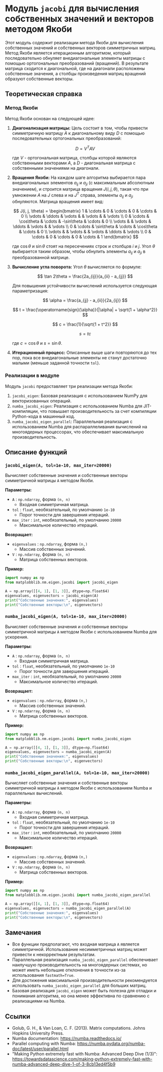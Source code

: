 # Модуль `jacobi` для вычисления собственных значений и векторов методом Якоби

Этот модуль содержит реализации метода Якоби для вычисления собственных значений и собственных векторов симметричных матриц. Метод Якоби является итерационным алгоритмом, который последовательно обнуляет внедиагональные элементы матрицы с помощью ортогональных преобразований (вращений). В результате матрица сходится к диагональной, где на диагонали расположены собственные значения, а столбцы произведения матриц вращений образуют собственные векторы.

## Теоретическая справка

### Метод Якоби

Метод Якоби основан на следующей идее:

1. **Диагонализация матрицы:** Цель состоит в том, чтобы привести симметричную матрицу $A$ к диагональному виду $D$ с помощью последовательных ортогональных преобразований:

   $$
   D = V^T A V
   $$

   где $V$ - ортогональная матрица, столбцы которой являются собственными векторами $A$, а $D$ - диагональная матрица с собственными значениями на диагонали.
2. **Вращения Якоби:** На каждом шаге алгоритма выбирается пара внедиагональных элементов $a_{ij}$ и $a_{ji}$ (с максимальным абсолютным значением), и строится матрица вращения $J(i, j, \theta)$, такая что при умножении $A$ на $J$ слева и на $J^T$ справа, элементы $a_{ij}$ и $a_{ji}$ обнуляются. Матрица вращения имеет вид:

   $$
   J(i, j, \theta) =
   \begin{bmatrix}
   1 & \cdots & 0 & \cdots & 0 & \cdots & 0 \\
   \vdots & \ddots & \vdots & & \vdots & & \vdots \\
   0 & \cdots & \cos\theta & \cdots & -\sin\theta & \cdots & 0 \\
   \vdots & & \vdots & \ddots & \vdots & & \vdots \\
   0 & \cdots & \sin\theta & \cdots & \cos\theta & \cdots & 0 \\
   \vdots & & \vdots & & \vdots & \ddots & \vdots \\
   0 & \cdots & 0 & \cdots & 0 & \cdots & 1
   \end{bmatrix}
   $$

   где $\cos\theta$ и $\sin\theta$ стоят на пересечениях строк и столбцов $i$ и $j$. Угол $\theta$ выбирается таким образом, чтобы обнулить элементы $a_{ij}$ и $a_{ji}$ в преобразованной матрице.
3. **Вычисление угла поворота:** Угол $\theta$ вычисляется по формуле:

   $$
   \tan 2\theta = \frac{2a_{ij}}{a_{ii} - a_{jj}}
   $$

   Для повышения устойчивости вычислений используется следующая параметризация:

   $$
   \alpha = \frac{a_{jj} - a_{ii}}{2a_{ij}}
   $$

   $$
   t = \frac{\operatorname{sign}(\alpha)}{|\alpha| + \sqrt{1 + \alpha^2}}
   $$

   $$
   c = \frac{1}{\sqrt{1 + t^2}}
   $$

   $$
   s = tc
   $$

   где $c = \cos\theta$ и $s = \sin\theta$.
4. **Итерационный процесс:** Описанные выше шаги повторяются до тех пор, пока все внедиагональные элементы не станут достаточно малыми (меньше заданной точности `tol`).

### Реализации в модуле

Модуль `jacobi` предоставляет три реализации метода Якоби:

1. `jacobi_eigen`: Базовая реализация с использованием NumPy для векторизованных операций.
2. `numba_jacobi_eigen`: Реализация с использованием Numba для JIT-компиляции, что повышает производительность за счет компиляции Python-кода в машинный код.
3. `numba_jacobi_eigen_parallel`: Параллельная реализация с использованием Numba для распараллеливания вычислений на многоядерных процессорах, что обеспечивает максимальную производительность.

## Описание функций

### `jacobi_eigen(A, tol=1e-10, max_iter=20000)`

Вычисляет собственные значения и собственные векторы симметричной матрицы `A` методом Якоби.

**Параметры:**

- `A` : `np.ndarray`, форма `(n, n)`
  - Входная симметричная матрица.
- `tol` : `float`, необязательный, по умолчанию `1e-10`
  - Порог точности для завершения итераций.
- `max_iter` : `int`, необязательный, по умолчанию `20000`
  - Максимальное количество итераций.

**Возвращает:**

- `eigenvalues` : `np.ndarray`, форма `(n,)`
  - Массив собственных значений.
- `V` : `np.ndarray`, форма `(n, n)`
  - Матрица собственных векторов.

**Пример:**

```python
import numpy as np
from matplobblib.nm.eigen.jacobi import jacobi_eigen

A = np.array([[4, 1], [1, 3]], dtype=np.float64)
eigenvalues, eigenvectors = jacobi_eigen(A)
print("Собственные значения:", eigenvalues)
print("Собственные векторы:\n", eigenvectors)
```

### `numba_jacobi_eigen(A, tol=1e-10, max_iter=20000)`

Вычисляет собственные значения и собственные векторы симметричной матрицы `A` методом Якоби с использованием Numba для ускорения.

**Параметры:**

- `A` : `np.ndarray`, форма `(n, n)`
  - Входная симметричная матрица.
- `tol` : `float`, необязательный, по умолчанию `1e-10`
  - Порог точности для завершения итераций.
- `max_iter` : `int`, необязательный, по умолчанию `20000`
  - Максимальное количество итераций.

**Возвращает:**

- `eigenvalues` : `np.ndarray`, форма `(n,)`
  - Массив собственных значений.
- `V` : `np.ndarray`, форма `(n, n)`
  - Матрица собственных векторов.

**Пример:**

```python
import numpy as np
from matplobblib.nm.eigen.jacobi import numba_jacobi_eigen

A = np.array([[4, 1], [1, 3]], dtype=np.float64)
eigenvalues, eigenvectors = numba_jacobi_eigen(A)
print("Собственные значения:", eigenvalues)
print("Собственные векторы:\n", eigenvectors)
```

### `numba_jacobi_eigen_parallel(A, tol=1e-10, max_iter=20000)`

Вычисляет собственные значения и собственные векторы симметричной матрицы `A` методом Якоби с использованием Numba и параллельных вычислений.

**Параметры:**

- `A` : `np.ndarray`, форма `(n, n)`
  - Входная симметричная матрица.
- `tol` : `float`, необязательный, по умолчанию `1e-10`
  - Порог точности для завершения итераций.
- `max_iter` : `int`, необязательный, по умолчанию `20000`
  - Максимальное количество итераций.

**Возвращает:**

- `eigenvalues` : `np.ndarray`, форма `(n,)`
  - Массив собственных значений.
- `V` : `np.ndarray`, форма `(n, n)`
  - Матрица собственных векторов.

**Пример:**

```python
import numpy as np
from matplobblib.nm.eigen.jacobi import numba_jacobi_eigen_parallel

A = np.array([[4, 1], [1, 3]], dtype=np.float64)
eigenvalues, eigenvectors = numba_jacobi_eigen_parallel(A)
print("Собственные значения:", eigenvalues)
print("Собственные векторы:\n", eigenvectors)
```

## Замечания

- Все функции предполагают, что входная матрица `A` является симметричной. Использование несимметричных матриц может привести к некорректным результатам.
- Параллельная реализация `numba_jacobi_eigen_parallel` обеспечивает наилучшую производительность на многоядерных системах, но может иметь небольшие отклонения в точности из-за использования `fastmath=True`.
- Для достижения максимальной производительности рекомендуется использовать `numba_jacobi_eigen_parallel` для больших матриц.
- Базовая реализация `jacobi_eigen` может быть полезна для отладки и понимания алгоритма, но она менее эффективна по сравнению с реализациями на Numba.

## Ссылки

- Golub, G. H., & Van Loan, C. F. (2013). Matrix computations. Johns Hopkins University Press.
- Numba documentation: https://numba.readthedocs.io/
- Parallel computing with Numba: https://numba.pydata.org/numba-doc/latest/user/parallel.html
- "Making Python extremely fast with Numba: Advanced Deep Dive (1/3)": https://towardsdatascience.com/making-python-extremely-fast-with-numba-advanced-deep-dive-1-of-3-8cb13ed4f5b9
